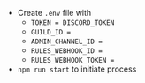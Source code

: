 - Create `.env` file with
    - `TOKEN = DISCORD_TOKEN`
    - `GUILD_ID =`
    - `ADMIN_CHANNEL_ID = `
    - `RULES_WEBHOOK_ID = `
    - `RULES_WEBHOOK_TOKEN =`
- `npm run start` to initiate process